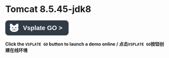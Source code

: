 # Tomcat 8.5.45-jdk8

<a href="https://www.vsplate.com/?docker-compose=https://github.com/vsplate/dcenvs/tomcat/8.5.45-jdk8"><img alt="VSPLATE GO" src="https://raw.githubusercontent.com/vsplate/images/master/vsgo_btn.png" width="200px"></a>

**Click the `VSPLATE GO` button to launch a demo online / 点击`VSPLATE GO`按钮创建在线环境**